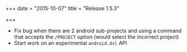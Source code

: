 +++
date = "2015-10-07"
title = "Release 1.5.3"

+++


* Fix bug when there are 2 android sub-projects and using a command that accepts the `/PROJECT` option (would select the incorrect project)
* Start work on an experimental `android.dsl` API
